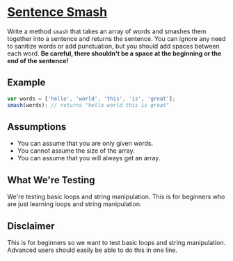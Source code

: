 # [Sentence Smash](https://www.codewars.com/kata/53dc23c68a0c93699800041d)

Write a method `smash` that takes an array of words and smashes them together into a sentence and returns the sentence. You can ignore any need to sanitize words or add punctuation, but you should add spaces between each word. **Be careful, there shouldn't be a space at the beginning or the end of the sentence!**

## Example

```javascript
var words = ['hello', 'world', 'this', 'is', 'great'];
smash(words); // returns "hello world this is great"
```

## Assumptions

- You can assume that you are only given words.
- You cannot assume the size of the array.
- You can assume that you will always get an array.

## What We're Testing

We're testing basic loops and string manipulation. This is for beginners who are just learning loops and string manipulation.

## Disclaimer

This is for beginners so we want to test basic loops and string manipulation. Advanced users should easily be able to do this in one line.
